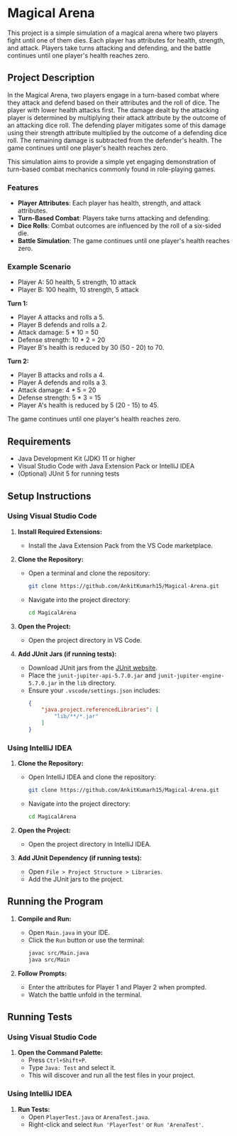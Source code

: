 # Magical Arena

This project is a simple simulation of a magical arena where two players fight until one of them dies. Each player has attributes for health, strength, and attack. Players take turns attacking and defending, and the battle continues until one player's health reaches zero.

## Project Description

In the Magical Arena, two players engage in a turn-based combat where they attack and defend based on their attributes and the roll of dice. The player with lower health attacks first. The damage dealt by the attacking player is determined by multiplying their attack attribute by the outcome of an attacking dice roll. The defending player mitigates some of this damage using their strength attribute multiplied by the outcome of a defending dice roll. The remaining damage is subtracted from the defender's health. The game continues until one player's health reaches zero.

This simulation aims to provide a simple yet engaging demonstration of turn-based combat mechanics commonly found in role-playing games.

### Features

- **Player Attributes**: Each player has health, strength, and attack attributes.
- **Turn-Based Combat**: Players take turns attacking and defending.
- **Dice Rolls**: Combat outcomes are influenced by the roll of a six-sided die.
- **Battle Simulation**: The game continues until one player's health reaches zero.

### Example Scenario

- Player A: 50 health, 5 strength, 10 attack
- Player B: 100 health, 10 strength, 5 attack

**Turn 1:**
- Player A attacks and rolls a 5.
- Player B defends and rolls a 2.
- Attack damage: 5 * 10 = 50
- Defense strength: 10 * 2 = 20
- Player B's health is reduced by 30 (50 - 20) to 70.

**Turn 2:**
- Player B attacks and rolls a 4.
- Player A defends and rolls a 3.
- Attack damage: 4 * 5 = 20
- Defense strength: 5 * 3 = 15
- Player A's health is reduced by 5 (20 - 15) to 45.

The game continues until one player's health reaches zero.


## Requirements

- Java Development Kit (JDK) 11 or higher
- Visual Studio Code with Java Extension Pack or IntelliJ IDEA
- (Optional) JUnit 5 for running tests

## Setup Instructions

### Using Visual Studio Code

1. **Install Required Extensions:**
   - Install the Java Extension Pack from the VS Code marketplace.

2. **Clone the Repository:**
   - Open a terminal and clone the repository:
     ```sh
     git clone https://github.com/AnkitKumarh15/Magical-Arena.git
     ```
   - Navigate into the project directory:
     ```sh
     cd MagicalArena
     ```

3. **Open the Project:**
   - Open the project directory in VS Code.

4. **Add JUnit Jars (if running tests):**
   - Download JUnit jars from the [JUnit website](https://junit.org/junit5/).
   - Place the `junit-jupiter-api-5.7.0.jar` and `junit-jupiter-engine-5.7.0.jar` in the `lib` directory.
   - Ensure your `.vscode/settings.json` includes:
     ```json
     {
         "java.project.referencedLibraries": [
             "lib/**/*.jar"
         ]
     }
     ```

### Using IntelliJ IDEA

1. **Clone the Repository:**
   - Open IntelliJ IDEA and clone the repository:
     ```sh
     git clone https://github.com/AnkitKumarh15/Magical-Arena.git
     ```
   - Navigate into the project directory:
     ```sh
     cd MagicalArena
     ```

2. **Open the Project:**
   - Open the project directory in IntelliJ IDEA.

3. **Add JUnit Dependency (if running tests):**
   - Open `File > Project Structure > Libraries`.
   - Add the JUnit jars to the project.

## Running the Program

1. **Compile and Run:**
   - Open `Main.java` in your IDE.
   - Click the `Run` button or use the terminal:
     ```sh
     javac src/Main.java
     java src/Main
     ```

2. **Follow Prompts:**
   - Enter the attributes for Player 1 and Player 2 when prompted.
   - Watch the battle unfold in the terminal.

## Running Tests

### Using Visual Studio Code

1. **Open the Command Palette:**
   - Press `Ctrl+Shift+P`.
   - Type `Java: Test` and select it.
   - This will discover and run all the test files in your project.

### Using IntelliJ IDEA

1. **Run Tests:**
   - Open `PlayerTest.java` or `ArenaTest.java`.
   - Right-click and select `Run 'PlayerTest'` or `Run 'ArenaTest'`.

